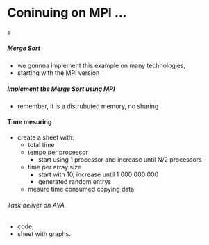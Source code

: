 # Coninuing on MPI ...  
s
##### Merge Sort
  - we gonnna implement this example on many technologies,  
  - starting with the MPI version  

##### Implement the Merge Sort using MPI  
  - remember, it is a distrubuted memory, no sharing  

#### Time mesuring  
  - create a sheet with:  
    * total time  
    * tempo per processor  
      - start using 1 processor and increase until N/2 processors  
    * time per array size  
      - start with 10, increase until 1 000 000 000  
      - generated random entrys  
    * mesure time consumed copying data  

###### Task deliver on AVA
  - code,  
  - sheet with graphs.  
